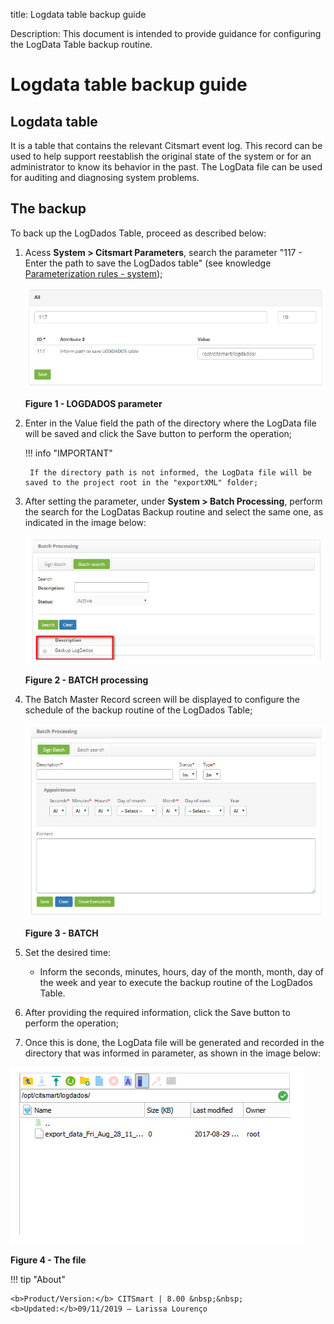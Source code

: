 title: Logdata table backup guide

Description: This document is intended to provide guidance for configuring the LogData Table backup routine.

# Logdata table backup guide

Logdata table
-------------

It is a table that contains the relevant Citsmart event log. This record can be used to help support reestablish the original state 
of the system or for an administrator to know its behavior in the past. The LogData file can be used for auditing and diagnosing 
system problems.

The backup
------------------------

To back up the LogDados Table, proceed as described below:

1. Acess **System > Citsmart Parameters**, search the parameter "117 - Enter the path to save the LogDados table" (see knowledge 
[Parameterization rules - system][1]);

    ![Create](images/logdata.img1.jpg)
    
    **Figure 1 - LOGDADOS parameter**

2. Enter in the Value field the path of the directory where the LogData file will be saved and click the Save button to perform the 
operation;

    !!! info "IMPORTANT"

        If the directory path is not informed, the LogData file will be saved to the project root in the "exportXML" folder;

3. After setting the parameter, under **System > Batch Processing**, perform the search for the LogDatas Backup routine and select 
the same one, as indicated in the image below:

    ![Batch](images/logdata.img2.jpg)
    
    **Figure 2 - BATCH processing**

4. The Batch Master Record screen will be displayed to configure the schedule of the backup routine of the LogDados Table;

    ![Batch](images/logdata.img3.jpg)
    
    **Figure 3 - BATCH**

5. Set the desired time:

    - Inform the seconds, minutes, hours, day of the month, month, day of the week and year to execute the backup routine of the 
    LogDados Table.

6. After providing the required information, click the Save button to perform the operation;

7. Once this is done, the LogData file will be generated and recorded in the directory that was informed in parameter, as shown in 
the image below:

![File](images/logdata.img4.jpg)

**Figure 4 - The file**


[1]:/en-us/citsmart-platform-7/plataform-administration/parameters-list/parametrization-system.html

!!! tip "About"

    <b>Product/Version:</b> CITSmart | 8.00 &nbsp;&nbsp;
    <b>Updated:</b>09/11/2019 – Larissa Lourenço
